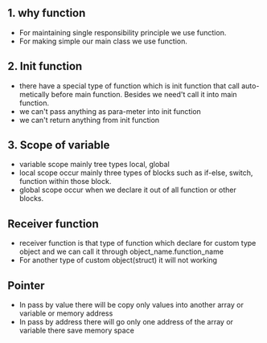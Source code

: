 ## 1. why function

- For maintaining single responsibility principle we use function.
- For making simple our main class we use function.

## 2. Init function

- there have a special type of function which is init function that call auto-metically before main function. Besides we need't call it into main function.
- we can't pass anything as para-meter into init function
- we can't return anything from init function

## 3. Scope of variable

- variable scope mainly tree types local, global
- local scope occur mainly three types of blocks such as if-else, switch, function within those block.
- global scope occur when we declare it out of all function or other blocks.

## Receiver function
- receiver function is that type of function which declare for custom type object and we can call it through object_name.function_name
- For another type of custom object(struct) it will not working

## Pointer
- In pass by value there will be copy only values into another array or variable or memory address 
- In pass by address there will go only one address of the array or variable there save memory space
